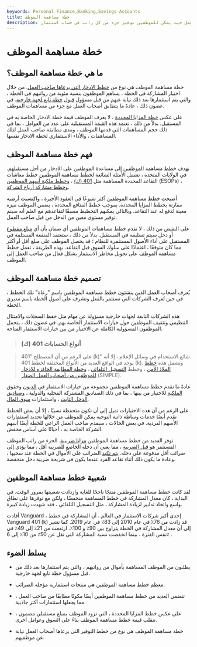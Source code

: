 ```yaml
---
keywords: Personal Finance,Banking,Savings Accounts
title: خطة مساهمة الموظف
description: خطة مساهمة الموظف هي خطة ادخار يرعاها صاحب العمل حيث يمكن للموظفين توفير جزء من كل راتب في حساب استثمار.
---
```


# خطة مساهمة الموظف
## ما هي خطة مساهمة الموظف؟

خطة مساهمة الموظف هي نوع من [خطط الادخار التي يرعاها صاحب العمل](/employer_sponsored_plan). من خلال اختيار المشاركة في الخطة ، يساهم الموظفون بنسبة مئوية من رواتبهم في الخطة ، والتي يتم استثمارها بعد ذلك نيابة عنهم من قبل مسؤول [قبول](/plan_administrator) [خطة تابع لجهة خارجية](/plan_administrator). في غضون ذلك ، عادةً ما يتطابق أصحاب العمل مع جزء من مساهمات الموظف.

على عكس [خطة المزايا المحددة](/definedbenefitpensionplan) ، لا يعرف الموظف قيمة خطة الادخار الخاصة به في المستقبل. بدلاً من ذلك ، تعتمد هذه القيمة المستقبلية على عدد من العوامل ، بما في ذلك حجم المساهمات التي قدمها الموظف ، ومدى مطابقة صاحب العمل لتلك المساهمات ، والأداء الاستثماري لخطة الادخار نفسها.

## فهم خطة مساهمة الموظف

تهدف خطط مساهمة الموظفين إلى مساعدة الموظفين على الادخار من أجل مستقبلهم. في الولايات المتحدة ، تشمل الأمثلة الشائعة لخطط مساهمة الموظفين خطط معاشات التقاعد المحددة المساهمة مثل [401 (ك)](/401kplan) ، [وخطط ملكية أسهم الموظفين](/esop) (ESOPs) ، [وخطط مشاركة أرباح الشركة](/profitsharingplan).

أصبحت خطط مساهمة الموظفين أكثر شيوعًا في العقود الأخيرة ، واكتسبت أرضية مقارنة بخطط المزايا المحددة. بموجب خطط المنافع المحددة ، يضمن الموظف ميزة معينة تُدفع له عند التقاعد. وبالتالي يمكنهم التخطيط مسبقًا لتقاعدهم مع العلم أنه سيتم توفير مستوى معين من الدخل من قبل صاحب العمل.

على النقيض من ذلك ، لا تقدم خطط مساهمات الموظفين أي ضمان بأن أي [مبلغ مقطوع](/lump-sum-payment) أو دخل سيتم تسليمه في المستقبل. بدلاً من ذلك ، ستعتمد المنفعة المستلمة في المستقبل على أداء الأصول المستثمرة للنظام ؛ قد يحصل الموظف على مبلغ أقل أو أكثر مما كان متوقعًا ، اعتمادًا على سلوك السوق قبل التقاعد. بهذه الطريقة ، تعمل خطط مساهمة الموظف على تحويل مخاطر الاستثمار بشكل فعال من صاحب العمل إلى الموظف.

## تصميم خطة مساهمة الموظف

يُعرف أصحاب العمل الذين ينشئون خطط مساهمة الموظفين باسم "رعاة" تلك الخطط ، في حين تُعرف الشركات التي تستثمر بالفعل وتشرف على أصول الخطة باسم مديري الخطة.

هذه الشركات التابعة لجهات خارجية مسؤولة عن مهام مثل حفظ السجلات والامتثال التنظيمي وتثقيف الموظفين حول خيارات الاستثمار الخاصة بهم. في غضون ذلك ، يتحمل الموظفون المسؤولية الكاملة عن الاختيار من بين خيارات الاستثمار المتاحة.

> ### أنواع الحسابات 401 (ك)

> على الرغم من أن المصطلح "401 (k)" شائع الاستخدام في وسائل الإعلام ، إلا أنه يوجد في الواقع العديد من الأنواع المختلفة لخطط 401 (k). وتشمل هذه [خطط الملاذ الآمن](/safeharbor) ، وخطط [التسجيل التلقائي](/auto-enrollment-plan) ، [وخطة المطابقة الحافزة للادخار للموظفين من أصحاب العمل الصغار](/simple) (SIMPLE).

>

عادةً ما تقدم خطط مساهمة الموظفين مجموعة من خيارات الاستثمار في [الديون](/debtinstrument) وحقوق [الملكية](/equity) للاختيار من بينها ، بما في ذلك الصناديق المشتركة المحلية والدولية ، [وصناديق](/mutualfund) [الدخل الثابت](/fixedincome) ، واستثمارات [سوق المال](/moneymarket).

على الرغم من أن هذه الاختيارات تميل إلى أن تكون متحفظة نسبيًا ، إلا أن بعض الخطط تقدم أيضًا خدمات وساطة ذاتية التوجيه يمكن للموظف من خلالها تحديد استثمارات الأسهم الفردية. في بعض الحالات ، سيقدم صاحب العمل الراعي للخطة أيضًا أسهم الشركة الخاصة به ، أحيانًا على أساس مخفض.

توفر العديد من خطط مساهمة الموظفين [مزايا ضريبية](/tax-benefit). الجزء من راتب الموظف المستثمر هو [قبل الضريبة](/pretaxcontribution) ، مما يعني أن دخله الخاضع للضريبة أقل ، مما يؤدي إلى ضرائب أقل مدفوعة على دخله. [يتم تكبد](/taxdeferred) الضرائب على الأموال في الخطة عند سحبها ، وعادة ما يكون ذلك أثناء تقاعد الفرد عندما يكون في شريحة ضريبة دخل منخفضة.

## شعبية خطط مساهمة الموظفين

لقد كانت خطط مساهمة الموظفين منتجًا ناجحًا للغاية وازدادت شعبيتها بمرور الوقت. في البداية ، كان معدل المشاركة في خطط المساهمة منخفضًا ، ولكن مع توفرها على نطاق واسع واتخاذ تدابير لزيادة المشاركة ، مثل التسجيل التلقائي ، فقد شهدت زيادة كبيرة.

أفادت Vanguard ، إحدى أكبر شركات الاستثمار في العالم ، أن المشاركة في خطط Vanguard 401 (k) قد زادت من 76٪ في عام 2010 إلى 83٪ في عام 2019. كما تشير إلى أن معدل المشاركة في الخطة يتراوح بين 90٪ و 100٪. ارتفعت من 21٪ إلى 49٪ في نفس الفترة ، بينما انخفضت نسبة المشاركة التي تقل عن 50٪ من 10٪ إلى 6٪ .

## يسلط الضوء

- يطلبون من الموظف المساهمة بأموال من رواتبهم ، والتي يتم استثمارها بعد ذلك من قبل مسؤول خطة تابع لجهة خارجية.

- معظم خطط مساهمة الموظفين هي منتجات استثمارية مؤجلة الضرائب.

- تتضمن العديد من خطط مساهمة الموظفين أيضًا مكونًا مطابقًا من صاحب العمل ، مما يجعلها استثمارات أكثر جاذبية.

- على عكس خطط المزايا المحددة ، التي تزود الموظف بمبلغ مستقبلي مضمون ، تتقلب قيمة خطط مساهمة الموظف بناءً على السوق وعوامل أخرى.

- خطة مساهمة الموظف هي نوع من خطط التوفير التي يرعاها أصحاب العمل نيابة عن موظفيهم.

